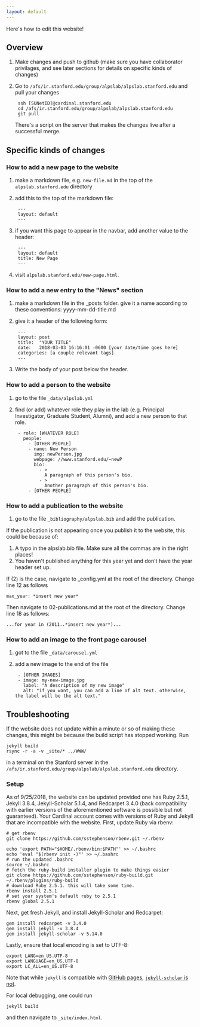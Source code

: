 ```yaml
---
layout: default
---
```


Here's how to edit this website!

## Overview

1. Make changes and push to github (make sure you have collaborator privilages, and see later sections for details on specific kinds of changes)
2. Go to `/afs/ir.stanford.edu/group/alpslab/alpslab.stanford.edu` and pull your changes

		ssh [SUNetID]@cardinal.stanford.edu
		cd /afs/ir.stanford.edu/group/alpslab/alpslab.stanford.edu
		git pull

	There's a script on the server that makes the changes live after a successful merge.

## Specific kinds of changes

### How to add a new page to the website

1. make a markdown file, e.g. `new-file.md` in the top of the `alpslab.stanford.edu` directory

2. add this to the top of the markdown file:

		---
		layout: default
		---

3. if you want this page to appear in the navbar, add another value to the header:

		---
		layout: default
		title: New Page
		---

4. visit `alpslab.stanford.edu/new-page.html`.

### How to add a new entry to the "News" section

1. make a markdown file in the \_posts folder. give it a name according to these conventions: yyyy-mm-dd-title.md

2. give it a header of the following form:

		---
		layout: post
		title:  "YOUR TITLE"
		date:   2018-03-03 16:16:01 -0600 [your date/time goes here]
		categories: [a couple relevant tags]
		---

3. Write the body of your post below the header.

### How to add a person to the website

1. go to the file `_data/alpslab.yml`

2. find (or add) whatever role they play in the lab (e.g. Principal Investigator, Graduate Student, Alumni), and add a new person to that role.

		- role: [WHATEVER ROLE]
		  people:
		    - [OTHER PEOPLE]
		    - name: New Person
		      img: newPerson.jpg
		      webpage: //www.stanford.edu/~newP
		      bio:
		        - >
		          A paragraph of this person's bio.
		        - >
		          Another paragraph of this person's bio.
		    - [OTHER PEOPLE]

### How to add a publication to the website

1. go to the file `_bibliography/alpslab.bib` and add the publication.

If the publication is not appearing once you publish it to the website, this could be because of:
1. A typo in the alpslab.bib file. Make sure all the commas are in the right places!
2. You haven't published anything for this year yet and don't have the year header set up.

If (2) is the case, navigate to _config.yml at the root of the directory. Change line 12 as follows

`max_year: *insert new year*`

Then navigate to 02-publications.md at the root of the directory. Change line 18 as follows:

`...for year in (2011..*insert new year*)...`

### How to add an image to the front page carousel

1. got to the file `_data/carousel.yml`

2. add a new image to the end of the file

		- [OTHER IMAGES]
		- image: my-new-image.jpg
		  label: "A description of my new image"
		  alt: "if you want, you can add a line of alt text. otherwise, the label will be the alt text."


## Troubleshooting

If the website does not update within a minute or so of making these changes, this might be because the build script has stopped working. Run

	jekyll build
	rsync -r -a -v _site/* ../WWW/

in a terminal on the Stanford server in the `/afs/ir.stanford.edu/group/alpslab/alpslab.stanford.edu` directory.

### Setup

As of 9/25/2018, the website can be updated provided one has Ruby 2.5.1, Jekyll 3.8.4, Jekyll-Scholar 5.1.4, and Redcarpet 3.4.0 (back compatibility with earlier versions of the aforementioned software is possible but not guaranteed). Your Cardinal account comes with versions of Ruby and Jekyll that are incompatible with the website. First, update Ruby via rbenv:

```
# get rbenv
git clone https://github.com/sstephenson/rbenv.git ~/.rbenv

echo 'export PATH="$HOME/.rbenv/bin:$PATH"' >> ~/.bashrc
echo 'eval "$(rbenv init -)"' >> ~/.bashrc
# run the updated .bashrc
source ~/.bashrc
# fetch the ruby-build installer plugin to make things easier
git clone https://github.com/sstephenson/ruby-build.git ~/.rbenv/plugins/ruby-build
# download Ruby 2.5.1. this will take some time.
rbenv install 2.5.1
# set your system's default ruby to 2.5.1
rbenv global 2.5.1
```

Next, get fresh Jekyll, and install Jekyll-Scholar and Redcarpet:

```
gem install redcarpet -v 3.4.0
gem install jekyll -v 3.8.4
gem install jekyll-scholar -v 5.14.0
```

Lastly, ensure that local encoding is set to UTF-8:

```
export LANG=en_US.UTF-8
export LANGUAGE=en_US.UTF-8
export LC_ALL=en_US.UTF-8
```

Note that while `jekyll` is compatible with [GitHub pages](https://help.github.com/articles/using-jekyll-as-a-static-site-generator-with-github-pages/), [`jekyll-scholar` is not](https://github.com/inukshuk/jekyll-scholar#github-pages).

For local debugging, one could run

```
jekyll build
```

and then navigate to `_site/index.html`.

<!-- Unfortunately, the links in this repo are currently hard-coded with the assumption that all files are present at the host (in the online version, `http://cocolab.stanford.edu/`, in the local version `file://`), so further abstraction and modifications would have to be made in order to actually navigate the site locally... --->
